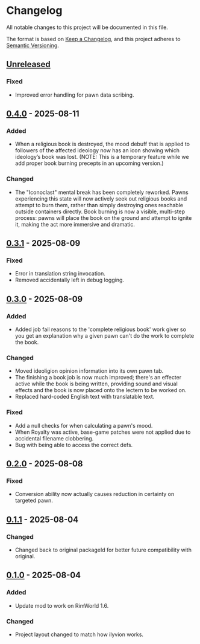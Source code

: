 # Changelog

All notable changes to this project will be documented in this file.

The format is based on [Keep a Changelog](https://keepachangelog.com/en/1.0.0/),
and this project adheres to [Semantic Versioning](https://semver.org/spec/v2.0.0.html).

## [Unreleased]

### Fixed

- Improved error handling for pawn data scribing.

## [0.4.0] - 2025-08-11

### Added

- When a religious book is destroyed, the mood debuff that is applied to followers of the affected ideology now has an icon showing which ideology’s book was lost. (NOTE: This is a temporary feature while we add proper book burning precepts in an upcoming version.)

### Changed

- The "Iconoclast" mental break has been completely reworked. Pawns experiencing this state will now actively seek out religious books and attempt to burn them, rather than simply destroying ones reachable outside containers directly. Book burning is now a visible, multi-step process: pawns will place the book on the ground and attempt to ignite it, making the act more immersive and dramatic.

## [0.3.1] - 2025-08-09

### Fixed

- Error in translation string invocation.
- Removed accidentally left in debug logging.

## [0.3.0] - 2025-08-09

### Added

- Added job fail reasons to the 'complete religious book' work giver so you get an explanation why a given pawn can't do the work to complete the book.

### Changed

- Moved ideoligion opinion information into its own pawn tab.
- The finishing a book job is now much improved; there's an effecter active while the book is being written, providing sound and visual effects and the book is now placed onto the lectern to be worked on.
- Replaced hard-coded English text with translatable text.

### Fixed

- Add a null checks for when calculating a pawn's mood.
- When Royalty was active, base-game patches were not applied due to accidental filename clobbering.
- Bug with being able to access the correct defs.

## [0.2.0] - 2025-08-08

### Fixed

- Conversion ability now actually causes reduction in certainty on targeted pawn.

## [0.1.1] - 2025-08-04

### Changed

- Changed back to original packageId for better future compatibility with original.

## [0.1.0] - 2025-08-04

### Added

- Update mod to work on RimWorld 1.6.

### Changed

- Project layout changed to match how ilyvion works.

[Unreleased]: https://github.com/ilyvion/EnhancedBeliefs-Updated/compare/v0.4.0...HEAD
[0.4.0]: https://github.com/ilyvion/EnhancedBeliefs-Updated/compare/v0.3.1..v0.4.0
[0.3.1]: https://github.com/ilyvion/EnhancedBeliefs-Updated/compare/v0.3.0..v0.3.1
[0.3.0]: https://github.com/ilyvion/EnhancedBeliefs-Updated/compare/v0.2.0..v0.3.0
[0.2.0]: https://github.com/ilyvion/EnhancedBeliefs-Updated/compare/v0.1.1..v0.2.0
[0.1.1]: https://github.com/ilyvion/EnhancedBeliefs-Updated/compare/v0.1.0..v0.1.1
[0.1.0]: https://github.com/ilyvion/EnhancedBeliefs-Updated/releases/tag/v0.1.0
